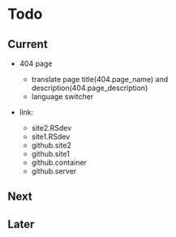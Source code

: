 # Todo

## Current

- 404 page
  - translate page title(404.page_name) and description(404.page_description)
  - language switcher

- link:
  - site2.RSdev
  - site1.RSdev
  - github.site2
  - github.site1
  - github.container
  - github.server

## Next

## Later
